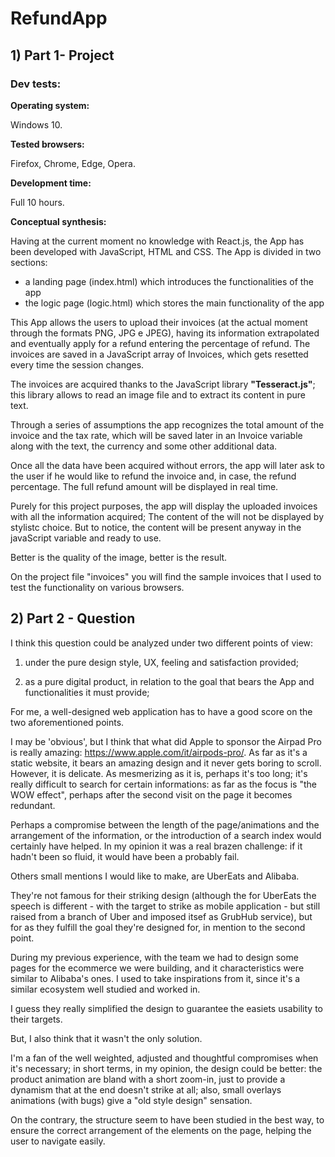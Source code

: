 
# RefundApp
## 1) Part 1- Project
### Dev tests:
**Operating system:**

 Windows 10.

**Tested browsers:** 

Firefox, Chrome, Edge, Opera.

**Development time:**

Full 10 hours.

**Conceptual synthesis:**

Having at the current moment no knowledge with React.js, the App has been developed with JavaScript, HTML and CSS.
The App is divided in two sections:
- a landing page (index.html) which introduces the functionalities of the app
- the logic page (logic.html) which stores the main functionality of the app

This App allows the users to upload their invoices (at the actual moment through the formats PNG, JPG e JPEG), having its information extrapolated and eventually apply for a refund entering the percentage of refund. The invoices are saved in a JavaScript array of Invoices, which gets resetted every time the session changes.

The invoices are acquired thanks to the JavaScript library __"Tesseract.js"__; this library allows to read an image file and to extract its content in pure text.

Through a series of assumptions the app recognizes the total amount of the invoice and the tax rate, which will be saved later in an Invoice variable along with the text, the currency and some other additional data.

Once all the data have been acquired without errors, the app will later ask to the user if he would like to refund the invoice and, in case, the refund percentage. The full refund amount will be displayed in real time.

Purely for this project purposes, the app will display the uploaded invoices with all the information acquired; The content of the will not be displayed by stylistc choice. But to notice, the content will be present anyway in the javaScript variable and ready to use.

Better is the quality of the image, better is the result.

On the project file "invoices" you will find the sample invoices that I used to test the functionality on various browsers.

## 2) Part 2 - Question
I think this question could be analyzed under two different points of view:

1) under the pure design style, UX, feeling and satisfaction provided;

2) as a pure digital product, in relation to the goal that bears the App and functionalities it
must provide;

For me, a well-designed web application has to have a good score on the two aforementioned points.

I may be 'obvious', but I think that what did Apple to sponsor the Airpad Pro is really amazing: https://www.apple.com/it/airpods-pro/. 
As far as it's a static website, it bears an amazing design and it never gets boring to scroll. However, it is delicate. As mesmerizing as it is, perhaps it's too long; it's really difficult to search for certain informations: as far as
the focus is "the WOW effect", perhaps after the second visit on the page it becomes redundant. 

Perhaps a compromise between the length of the page/animations and the arrangement of the information, or the introduction of a search index would certainly have helped. In my opinion it was a real brazen challenge: if it hadn't been so fluid, it would have been a probably fail.


Others small mentions I would like to make, are UberEats and Alibaba. 

They're not famous for their striking design (although the for UberEats the speech is different - with the target
to strike as mobile application - but still raised from a branch of Uber and imposed itsef as GrubHub service), but for as they fulfill the goal they're designed for, in mention to the second point.

During my previous experience, with the team we had to design some pages for the ecommerce we were building, and it characteristics were similar to Alibaba's ones. I used to take inspirations from it, since it's a similar ecosystem well studied and worked in.

I guess they really simplified the design to guarantee the easiets usability to their targets.

But, I also think that it wasn't the only solution.

I'm a fan of the well weighted, adjusted and thoughtful compromises when it's necessary; in short terms, in my opinion, the design could be better: the product animation are bland with a short zoom-in, just to provide a dynamism that at the end doesn't strike at all; also, small overlays animations (with bugs) give a "old style design" sensation.

On the contrary, the structure seem to have been studied in the best way, to ensure the correct arrangement of the elements on the page, helping the user to navigate easily.
